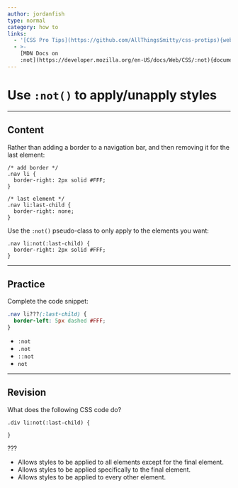 ```yaml
---
author: jordanfish
type: normal
category: how to
links:
  - '[CSS Pro Tips](https://github.com/AllThingsSmitty/css-protips){website}'
  - >-
    [MDN Docs on
    :not](https://developer.mozilla.org/en-US/docs/Web/CSS/:not){documentation}
---
```


# Use `:not()` to apply/unapply styles


---

## Content

Rather than adding a border to a navigation bar, and then removing it for the last element:

```plain-text
/* add border */
.nav li {
  border-right: 2px solid #FFF;
}

/* last element */
.nav li:last-child {
  border-right: none;
}
```

Use the `:not()` pseudo-class to only apply to the elements you want:

```plain-text
.nav li:not(:last-child) {
  border-right: 2px solid #FFF;
}
```


---

## Practice

Complete the code snippet:

```css
.nav li???(:last-child) {
  border-left: 5px dashed #FFF;
}
```

- `:not`
- `.not`
- `::not`
- `not`


---

## Revision

What does the following CSS code do?

```plain-text
.div li:not(:last-child) {

}
```

???

- Allows styles to be applied to all elements except for the final element.
- Allows styles to be applied specifically to the final element.
- Allows styles to be applied to every other element.
 
